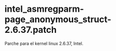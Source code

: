 intel_asmregparm-page_anonymous_struct-2.6.37.patch
===================================================

Parche para el kernel linux 2.6.37, Intel.
